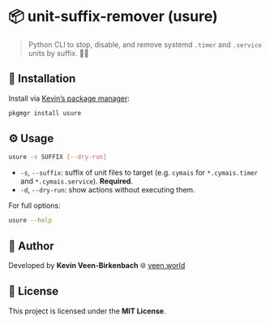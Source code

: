 # 📦 unit-suffix-remover (usure)

> Python CLI to stop, disable, and remove systemd `.timer` and `.service` units by suffix. 🔧🧹

## 🚀 Installation

Install via [Kevin’s package manager](https://github.com/kevinveenbirkenbach/package-manager):

```bash
pkgmgr install usure
```

## ⚙️ Usage

```bash
usure -s SUFFIX [--dry-run]
```

* `-s`, `--suffix`: suffix of unit files to target (e.g. `cymais` for `*.cymais.timer` and `*.cymais.service`). **Required**.
* `-d`, `--dry-run`: show actions without executing them.

For full options:

```bash
usure --help
```

## 👤 Author

Developed by **Kevin Veen‑Birkenbach**
🌐 [veen.world](https://www.veen.world/)

## 📜 License

This project is licensed under the **MIT License**.
